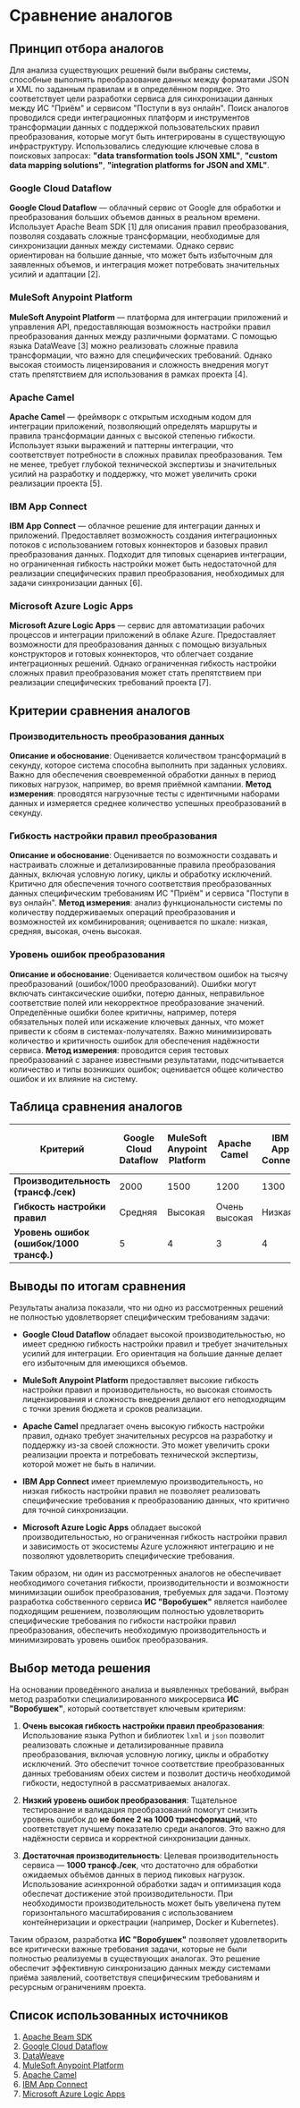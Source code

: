 # Сравнение аналогов

## Принцип отбора аналогов
Для анализа существующих решений были выбраны системы, способные выполнять преобразование данных между форматами JSON и XML по заданным правилам и в определённом порядке. Это соответствует цели разработки сервиса для синхронизации данных между ИС "Приём" и сервисом "Поступи в вуз онлайн". Поиск аналогов проводился среди интеграционных платформ и инструментов трансформации данных с поддержкой пользовательских правил преобразования, которые могут быть интегрированы в существующую инфраструктуру. Использовались следующие ключевые слова в поисковых запросах: **"data transformation tools JSON XML"**, **"custom data mapping solutions"**, **"integration platforms for JSON and XML"**.

### Google Cloud Dataflow
**Google Cloud Dataflow** — облачный сервис от Google для обработки и преобразования больших объемов данных в реальном времени. Использует Apache Beam SDK [1] для описания правил преобразования, позволяя создавать сложные трансформации, необходимые для синхронизации данных между системами. Однако сервис ориентирован на большие данные, что может быть избыточным для заявленных объемов, и интеграция может потребовать значительных усилий и адаптации [2].

### MuleSoft Anypoint Platform
**MuleSoft Anypoint Platform** — платформа для интеграции приложений и управления API, предоставляющая возможность настройки правил преобразования данных между различными форматами. С помощью языка DataWeave [3] можно реализовать сложные правила трансформации, что важно для специфических требований. Однако высокая стоимость лицензирования и сложность внедрения могут стать препятствием для использования в рамках проекта [4].

### Apache Camel
**Apache Camel** — фреймворк с открытым исходным кодом для интеграции приложений, позволяющий определять маршруты и правила трансформации данных с высокой степенью гибкости. Использует языки выражений и паттерны интеграции, что соответствует потребности в сложных правилах преобразования. Тем не менее, требует глубокой технической экспертизы и значительных усилий на разработку и поддержку, что может увеличить сроки реализации проекта [5].

### IBM App Connect
**IBM App Connect** — облачное решение для интеграции данных и приложений. Предоставляет возможность создания интеграционных потоков с использованием готовых коннекторов и базовых правил преобразования данных. Подходит для типовых сценариев интеграции, но ограниченная гибкость настройки может быть недостаточной для реализации специфических правил преобразования, необходимых для задачи синхронизации данных [6].

### Microsoft Azure Logic Apps
**Microsoft Azure Logic Apps** — сервис для автоматизации рабочих процессов и интеграции приложений в облаке Azure. Предоставляет возможности для преобразования данных с помощью визуальных конструкторов и готовых коннекторов, что облегчает создание интеграционных решений. Однако ограниченная гибкость настройки сложных правил преобразования может стать препятствием при реализации специфических требований проекта [7].

## Критерии сравнения аналогов
### Производительность преобразования данных
**Описание и обоснование**: Оценивается количеством трансформаций в секунду, которое система способна выполнить при заданных условиях. Важно для обеспечения своевременной обработки данных в период пиковых нагрузок, например, во время приёмной кампании. **Метод измерения**: проводятся нагрузочные тесты с идентичными наборами данных и измеряется среднее количество успешных преобразований в секунду.

### Гибкость настройки правил преобразования
**Описание и обоснование**: Оценивается по возможности создавать и настраивать сложные и детализированные правила преобразования данных, включая условную логику, циклы и обработку исключений. Критично для обеспечения точного соответствия преобразованных данных специфическим требованиям ИС "Приём" и сервиса "Поступи в вуз онлайн". **Метод измерения**: анализ функциональности системы по количеству поддерживаемых операций преобразования и возможностей их комбинирования; оценивается по шкале: низкая, средняя, высокая, очень высокая.

### Уровень ошибок преобразования
**Описание и обоснование**: Оценивается количеством ошибок на тысячу преобразований (ошибок/1000 преобразований). Ошибки могут включать синтаксические ошибки, потерю данных, неправильное соответствие полей или некорректное преобразование значений. Определённые ошибки более критичны, например, потеря обязательных полей или искажение ключевых данных, что может привести к сбоям в системах-получателях. Важно минимизировать количество и критичность ошибок для обеспечения надёжности сервиса. **Метод измерения**: проводится серия тестовых преобразований с заранее известными результатами, подсчитывается количество и типы возникших ошибок; оценивается общее количество ошибок и их влияние на систему.

## Таблица сравнения аналогов
| **Критерий**                           | **Google Cloud Dataflow** | **MuleSoft Anypoint Platform** | **Apache Camel** | **IBM App Connect** | **Microsoft Azure Logic Apps** | **ИС "Воробушек"** |
|----------------------------------------|---------------------------|--------------------------------|------------------|---------------------|--------------------------------|---------------------|
| **Производительность (трансф./сек)**   | 2000                      | 1500                           | 1200             | 1300                | 1600                           | 1000                |
| **Гибкость настройки правил**          | Средняя                   | Высокая                        | Очень высокая    | Низкая              | Низкая                         | Очень высокая       |
| **Уровень ошибок (ошибок/1000 трансф.)** | 5                         | 4                              | 3                | 4                   | 6                              | 2                   |

## Выводы по итогам сравнения
Результаты анализа показали, что ни одно из рассмотренных решений не полностью удовлетворяет специфическим требованиям задачи:

- **Google Cloud Dataflow** обладает высокой производительностью, но имеет среднюю гибкость настройки правил и требует значительных усилий для интеграции. Его ориентация на большие данные делает его избыточным для имеющихся объемов.

- **MuleSoft Anypoint Platform** предоставляет высокие гибкость настройки правил и производительность, но высокая стоимость лицензирования и сложность внедрения делают его неподходящим с точки зрения бюджета и сроков реализации.

- **Apache Camel** предлагает очень высокую гибкость настройки правил, однако требует значительных ресурсов на разработку и поддержку из-за своей сложности. Это может увеличить сроки реализации проекта и потребовать технической экспертизы, которой может не быть в наличии.

- **IBM App Connect** имеет приемлемую производительность, но низкая гибкость настройки правил не позволяет реализовать специфические требования к преобразованию данных, что критично для точной синхронизации.

- **Microsoft Azure Logic Apps** обладает высокой производительностью, но ограниченная гибкость настройки правил и зависимость от экосистемы Azure усложняют интеграцию и не позволяют удовлетворить специфические требования.

Таким образом, ни один из рассмотренных аналогов не обеспечивает необходимого сочетания гибкости, производительности и возможности минимизации ошибок преобразования, требуемых для задачи. Поэтому разработка собственного сервиса **ИС "Воробушек"** является наиболее подходящим решением, позволяющим полностью удовлетворить специфические требования по гибкости настройки правил преобразования, обеспечить необходимую производительность и минимизировать уровень ошибок преобразования.

## Выбор метода решения
На основании проведённого анализа и выявленных требований, выбран метод разработки специализированного микросервиса **ИС "Воробушек"**, который соответствует ключевым критериям:

1. **Очень высокая гибкость настройки правил преобразования**: Использование языка Python и библиотек `lxml` и `json` позволит реализовать сложные и детализированные правила преобразования, включая условную логику, циклы и обработку исключений. Это обеспечит точное соответствие преобразованных данных требованиям обеих систем и позволит достичь необходимой гибкости, недоступной в рассматриваемых аналогах.

2. **Низкий уровень ошибок преобразования**: Тщательное тестирование и валидация преобразований помогут снизить уровень ошибок до **не более 2 на 1000 трансформаций**, что соответствует лучшему показателю среди аналогов. Это важно для надёжности сервиса и корректной синхронизации данных.

3. **Достаточная производительность**: Целевая производительность сервиса — **1000 трансф./сек**, что достаточно для обработки ожидаемых объёмов данных в период пиковых нагрузок. Использование асинхронной обработки задач и оптимизация кода обеспечат достижение этой производительности. При необходимости производительность может быть увеличена путем горизонтального масштабирования с использованием контейнеризации и оркестрации (например, Docker и Kubernetes).

Таким образом, разработка **ИС "Воробушек"** позволяет удовлетворить все критически важные требования задачи, которые не были полностью реализуемы в существующих аналогах. Это решение обеспечит эффективную синхронизацию данных между системами приёма заявлений, соответствуя специфическим требованиям и ресурсным ограничениям проекта.

## Список использованных источников
1. [Apache Beam SDK](https://beam.apache.org)
2. [Google Cloud Dataflow](https://cloud.google.com/dataflow)
3. [DataWeave](https://dataweave.mulesoft.com)
4. [MuleSoft Anypoint Platform](https://www.mulesoft.com/platform/enterprise-integration)
5. [Apache Camel](https://camel.apache.org)
6. [IBM App Connect](https://www.ibm.com/cloud/app-connect)
7. [Microsoft Azure Logic Apps](https://azure.microsoft.com/services/logic-apps)